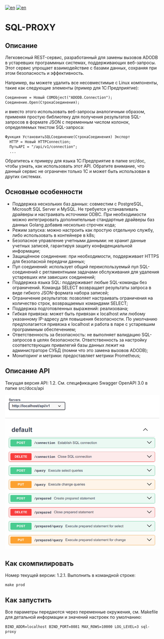 [![en](https://img.shields.io/badge/lang-en-red.svg)](https://github.com/alm494/sql_proxy/blob/main/README.md)
[![en](https://img.shields.io/badge/lang-ru-red.svg)](https://github.com/alm494/sql_proxy/blob/main/README.ru.md)

# SQL-PROXY

## Описание

Легковесный REST-сервис, разработанный для замены вызовов ADODB в устаревших программных системах, поддерживающих веб-запросы. 
Этот сервис упрощает взаимодействие с базами данных, сохраняя при этом безопасность и эффективность. 

Например, вы можете удалить все несовместимые с Linux компоненты, такие как следующие элементы (пример для 1С:Предприятие): 
 
```1C-Enterprise
Соединение = Новый COMObject("ADODB.Connection");
Соединение.Open(СтрокаСоединения);
```
 

и вместо этого использовать веб-запросы аналогичным образом, применяя простую библиотеку для получения результатов SQL-запросов в формате JSON с переменным числом колонок, определяемых текстом SQL-запроса: 
 
```1C-Enterprise
Функция УстановитьSQLСоединение(СтрокаСоединения) Экспорт
  HTTP = Новый HTTPConnection;
  ПутьAPI = "/api/v1/connection";
  ...
```
 

Обратитесь к примеру для языка 1С:Предприятие в папке src/doc, чтобы узнать, как использовать этот API. Обратите внимание, что данный сервис не ограничен только 1С и может быть использован в других системах.

## Основные особенности

+ Поддержка нескольких баз данных: совместим с PostgreSQL, Microsoft SQL Server и MySQL. Не требуется устанавливать
  драйверы и настраивать источники ODBC. При необходимости можно интегрировать дополнительные стандартные драйверы баз данных Golang добавив несколько строчек кода;
+ Режим запуска: можно настроить как простую отдельную службу, либо использовать в контейнере в k8s;
+ Безопасное управление учетными данными: не хранит данные учетных записей, гарантируя защиту конфиденциальной информации;
+ Защищённое соединение: при необходимости, поддерживает HTTPS для безопасной передачи данных;
+ Пул соединений: использует общий переиспользуемый пул SQL-соединений с регламентными задачами обслуживания для удаления устаревших или зависших соединений;
+ Поддержка языка SQL: поддерживает любые SQL-команды без ограничений. Команда SELECT возвращает результаты запроса в виде гибкого JSON-формата набора записей;
+ Ограничение результатов: позволяет настраивать ограничения на количество строк, возвращаемых командами SELECT;
+ Поддержка подготовленных выражений: реализована;
+ Гибкая привязка: может быть привязан к localhost или любому указанному IP-адресу для повышения безопасности. По умолчанию предполагается привязка к localhost и работа в паре с устаревшим программным обеспечением;
+ Ответственность за безопасность: не выполняет валидацию SQL-запросов в целях безопасности. Ответственность за настройку соответствующих привилегий базы данных лежит на администраторе СУБД (помни что это замена вызовов ADODB);
+ Мониторинг и метрики: предоставляет метрики Prometheus;

## Описание API

Текущая версия API: 1.2. См. спецификацию Swagger OpenAPI 3.0 в папке src/docs/api

![API overview](src/docs/api/swagger.png)

## Как скомпилировать

Номер текущей версии: 1.2.1. Выполнить в командной строке:

```
make prod
```

## Как запустить

Все параметры передаются через переменные окружения, см. Makefile для детальной информации и значений настроек по умолчанию:

```
BIND_ADDR=localhost BIND_PORT=8081 MAX_ROWS=10000 LOG_LEVEL=3 sql-proxy
```
